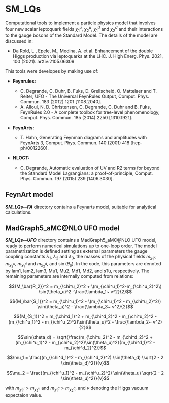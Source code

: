 # SM_LQs
Computational tools to implement a particle physics model that involves four new scalar leptoquark fields $\chi^u_1$, $\chi^u_2$, $\chi^d_1$ and $\chi^d_2$ and their interactions to the gauge bosons of the Standard Model. The details of the model are discussed in:

- Da Rold, L., Epele, M., Medina, A. et al. Enhancement of the double Higgs production via leptoquarks at the LHC. J. High Energ. Phys. 2021, 100 (2021). arXiv:2105.06309

This tools were developes by making use of:

- **Feynrules:**
  * C. Degrande, C. Duhr, B. Fuks, D. Grellscheid, O. Mattelaer and T. Reiter, UFO - The Universal FeynRules Output, Comput. Phys. Commun. 183 (2012) 1201 [1108.2040].
  * A. Alloul, N. D. Christensen, C. Degrande, C. Duhr and B. Fuks, FeynRules 2.0 - A complete toolbox for tree-level phenomenology, Comput. Phys. Commun. 185 (2014) 2250 [1310.1921].

- **FeynArts:**
  * T. Hahn, Generating Feynman diagrams and amplitudes with FeynArts 3, Comput. Phys. Commun. 140 (2001) 418 [hep-ph/0012260].

- **NLOCT:**
  * C. Degrande, Automatic evaluation of UV and R2 terms for beyond the Standard Model Lagrangians: a proof-of-principle, Comput. Phys. Commun. 197 (2015) 239 [1406.3030].

## FeynArt model
***SM_LQs--FA*** directory contains a Feynarts model, suitable for analytical calculations. 

## MadGraph5_aMC@NLO UFO model
***SM_LQs--UFO*** directory contains a MadGraph5_aMC@NLO UFO model, ready to perform numerical simulations up to one-loop order. The model parametrization is defined setting as external parameters the gauge coupling constants $\lambda_1$, $\lambda_2$ and $\lambda_3$, the masses of the physical fields $m_{\chi^u_1}$, $m_{\chi^u_2}$, $m_{\chi^d_1}$ and $m_{\chi^d_2}$,  and $\sin(\theta_u)$.  In the code, this parameters are denoted by lam1, lam2, lam3, Mu1, Mu2, Md1, Md2, and sTu, respectively. The remaining parameters are internally computed from relations:

$${M_\bar{R_2}}^2 = m_{\chi^u_2}^2 + \(m_{\chi^u_1}^2-m_{\chi^u_2}^2\) \sin(\theta_u)^2 -\frac{\lambda_1~ v^2}{2}$$ 

$${M_\bar{S_1}}^2 = m_{\chi^u_1}^2 - \(m_{\chi^u_1}^2 - m_{\chi^u_2}^2\) \sin(\theta_u)^2 - \frac{\lambda_3~ v^2}{2}$$ 

$${M_{S_1}}^2 = m_{\chi^d_1}^2 + m_{\chi^d_2}^2  - m_{\chi^u_2}^2 - (m_{\chi^u_1}^2  - m_{\chi^u_2}^2)\sin(\theta_u)^2 - \frac{\lambda_2~ v^2}{2}$$ 

$$\sin(\theta_d) = \sqrt{\frac{m_{\chi^u_2}^2 - m_{\chi^d_2}^2 + (m_{\chi^u_1}^2 - m_{\chi^u_2}^2)\sin(\theta_u)^2}{m_{\chi^d_1}^2 - m_{\chi^d_2}^2}}$$

$$\mu_1 = \frac{(m_{\chi^d_1}^2 - m_{\chi^d_2}^2) \sin(\theta_d) \sqrt{2 - 2 \sin(\theta_d)^2}}{v}$$

$$\mu_2 = \frac{(m_{\chi^u_1}^2 - m_{\chi^u_2}^2) \sin(\theta_u) \sqrt{2 - 2 \sin(\theta_u)^2}}{v}$$

with $m_{\chi^u_1} > m_{\chi^u_2}$ and $m_{\chi^d_1} > m_{\chi^d_2}$, and $v$ denoting the Higgs vacuum expectaion value.

